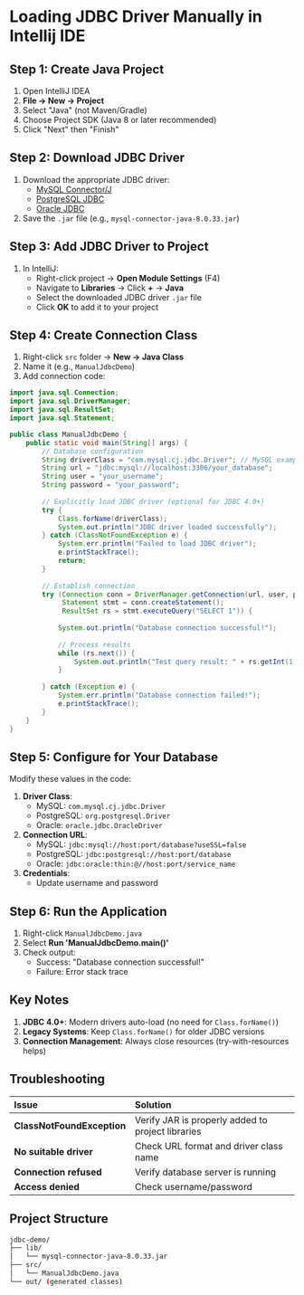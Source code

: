 # Loading JDBC Driver Manually in Intellij IDE

## Step 1: Create Java Project

1. Open IntelliJ IDEA
2. **File → New → Project**
3. Select "Java" (not Maven/Gradle)
4. Choose Project SDK (Java 8 or later recommended)
5. Click "Next" then "Finish"

## Step 2: Download JDBC Driver

1. Download the appropriate JDBC driver:
   - [MySQL Connector/J](https://dev.mysql.com/downloads/connector/j/)
   - [PostgreSQL JDBC](https://jdbc.postgresql.org/download/)
   - [Oracle JDBC](https://www.oracle.com/database/technologies/appdev/jdbc-downloads.html)
2. Save the `.jar` file (e.g., `mysql-connector-java-8.0.33.jar`)

## Step 3: Add JDBC Driver to Project

1. In IntelliJ:
   - Right-click project → **Open Module Settings** (F4)
   - Navigate to **Libraries** → Click **+** → **Java**
   - Select the downloaded JDBC driver `.jar` file
   - Click **OK** to add it to your project

## Step 4: Create Connection Class

1. Right-click `src` folder → **New → Java Class**
2. Name it (e.g., `ManualJdbcDemo`)
3. Add connection code:

```java
import java.sql.Connection;
import java.sql.DriverManager;
import java.sql.ResultSet;
import java.sql.Statement;

public class ManualJdbcDemo {
    public static void main(String[] args) {
        // Database configuration
        String driverClass = "com.mysql.cj.jdbc.Driver"; // MySQL example
        String url = "jdbc:mysql://localhost:3306/your_database";
        String user = "your_username";
        String password = "your_password";
        
        // Explicitly load JDBC driver (optional for JDBC 4.0+)
        try {
            Class.forName(driverClass);
            System.out.println("JDBC driver loaded successfully");
        } catch (ClassNotFoundException e) {
            System.err.println("Failed to load JDBC driver");
            e.printStackTrace();
            return;
        }
        
        // Establish connection
        try (Connection conn = DriverManager.getConnection(url, user, password);
             Statement stmt = conn.createStatement();
             ResultSet rs = stmt.executeQuery("SELECT 1")) {
            
            System.out.println("Database connection successful!");
            
            // Process results
            while (rs.next()) {
                System.out.println("Test query result: " + rs.getInt(1));
            }
            
        } catch (Exception e) {
            System.err.println("Database connection failed!");
            e.printStackTrace();
        }
    }
}
```

## Step 5: Configure for Your Database

Modify these values in the code:

1. **Driver Class**:
   - MySQL: `com.mysql.cj.jdbc.Driver`
   - PostgreSQL: `org.postgresql.Driver`
   - Oracle: `oracle.jdbc.OracleDriver`
2. **Connection URL**:
   - MySQL: `jdbc:mysql://host:port/database?useSSL=false`
   - PostgreSQL: `jdbc:postgresql://host:port/database`
   - Oracle: `jdbc:oracle:thin:@//host:port/service_name`
3. **Credentials**:
   - Update username and password

## Step 6: Run the Application

1. Right-click `ManualJdbcDemo.java`
2. Select **Run 'ManualJdbcDemo.main()'**
3. Check output:
   - Success: "Database connection successful!"
   - Failure: Error stack trace

## Key Notes

1. **JDBC 4.0+**: Modern drivers auto-load (no need for `Class.forName()`)
2. **Legacy Systems**: Keep `Class.forName()` for older JDBC versions
3. **Connection Management**: Always close resources (try-with-resources helps)

## Troubleshooting

| Issue                      | Solution                                          |
| :------------------------- | :------------------------------------------------ |
| **ClassNotFoundException** | Verify JAR is properly added to project libraries |
| **No suitable driver**     | Check URL format and driver class name            |
| **Connection refused**     | Verify database server is running                 |
| **Access denied**          | Check username/password                           |

## Project Structure

```bash
jdbc-demo/
├── lib/
│   └── mysql-connector-java-8.0.33.jar
├── src/
│   └── ManualJdbcDemo.java
└── out/ (generated classes)
```